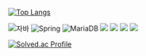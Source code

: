 
[![Top Langs](https://github-readme-stats.vercel.app/api/top-langs/?username=somang4819)](https://github.com/somang4819/github-readme-stats)

![자바](https://img.shields.io/badge/-자바-007396?style=flat&logo=Java&logoColor=ffffff)
![Spring](https://img.shields.io/badge/-Spring-6DB33F?style=for-the-badge&logo=Spring&logoColor=white)
![MariaDB](https://img.shields.io/badge/-MariaDB-1F305F?style=flat-square&logo=mariadb&logoColor=white)
<img src="https://img.shields.io/badge/C++-00599C?style=flat-square&logo=C%2B%2B&logoColor=white"/>
<img src="https://img.shields.io/badge/Firebase-FFCA28?style=flat-square&logo=firebase&logoColor=black"/>
<img src="https://img.shields.io/badge/Flutter-02569B?style=flat-square&logo=flutter&logoColor=white"/>
<img src="https://img.shields.io/badge/JSS-F7DF1E?style=flat-square&logo=JSS&logoColor=black"/>

[![Solved.ac Profile](http://mazassumnida.wtf/api/v2/generate_badge?boj=ysm4819)](https://solved.ac/ysm4819/)  

